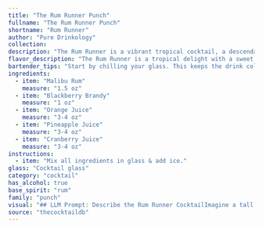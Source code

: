 ```yaml
---
title: "The Rum Runner Punch"
fullname: "The Rum Runner Punch"
shortname: "Rum Runner"
author: "Pure Drinkology"
collection:
description: "The Rum Runner is a vibrant tropical cocktail, a descendant of the classic Rum Punch family. Originating in the 1950s, it hails from the Caribbean, where its mix of rum, fruit juices, and brandy perfectly captures the island's spirit. "
flavor_description: "The Rum Runner is a tropical delight with a sweet and tart balance. Malibu rum brings a smooth, coconutty sweetness, while blackberry brandy adds a touch of tartness and complexity. The blend of orange, pineapple, and cranberry juices creates a refreshing and fruity base, with notes of citrus, tropical fruit, and tart berries. The overall taste profile is vibrant and balanced, with a lingering sweetness and a hint of tartness. "
bartender_tips: "Start by chilling your glass. This keeps the drink cold and refreshing. Use fresh juices for the best flavor.  To avoid over-diluting, build the drink in the glass with ice.  If using pre-mixed juices, adjust the amount of cranberry juice to your preference - less for a sweeter drink. Garnish with a fresh blackberry or orange peel. "
ingredients:
  - item: "Malibu Rum"
    measure: "1.5 oz"
  - item: "Blackberry Brandy"
    measure: "1 oz"
  - item: "Orange Juice"
    measure: "3-4 oz"
  - item: "Pineapple Juice"
    measure: "3-4 oz"
  - item: "Cranberry Juice"
    measure: "3-4 oz"
instructions:
  - item: "Mix all ingredients in glass & add ice."
glass: "Cocktail glass"
category: "cocktail"
has_alcohol: true
base_spirit: "rum"
family: "punch"
visual: "## LLM Prompt: Describe the Rum Runner CocktailImagine a tall glass filled with a vibrant blend of colors. The base is a **deep, ruby red** from the cranberry juice, punctuated by bright orange hues from the **orange juice**, all layered with a **golden shimmer** from the pineapple juice.  Floating atop this delicious panorama is a **smooth, milky layer** of Malibu Rum, hinting at the sweet coconut notes that lie within.  A splash of **deep purple** from the blackberry brandy adds a hint of mystery, weaving through the other colors like a beautiful, swirling ribbon. The cocktail is garnished with a **bright orange slice** and a **fresh sprig of mint**,  adding a final touch of freshness and elegance. **Describe this scene in vivid detail.  Focus on the colors, textures, and overall appearance of the cocktail.  What adjectives would you use to describe its beauty and appeal?** "
source: "thecocktaildb"
---
```


